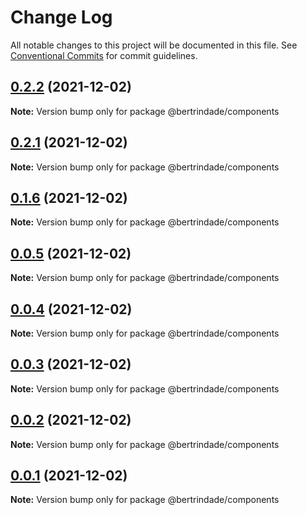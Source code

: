 # Change Log

All notable changes to this project will be documented in this file.
See [Conventional Commits](https://conventionalcommits.org) for commit guidelines.

## [0.2.2](https://github.com/berTrindade/lerna/compare/@bertrindade/components@0.2.1...@bertrindade/components@0.2.2) (2021-12-02)

**Note:** Version bump only for package @bertrindade/components





## [0.2.1](https://github.com/berTrindade/lerna/compare/@bertrindade/components@0.1.6...@bertrindade/components@0.2.1) (2021-12-02)

**Note:** Version bump only for package @bertrindade/components





## [0.1.6](https://github.com/berTrindade/lerna/compare/@bertrindade/components@0.1.6...@bertrindade/components@0.1.6) (2021-12-02)

**Note:** Version bump only for package @bertrindade/components





## [0.0.5](https://github.com/berTrindade/lerna/compare/@bertrindade/components@0.1.6...@bertrindade/components@0.0.5) (2021-12-02)

**Note:** Version bump only for package @bertrindade/components





## [0.0.4](https://github.com/berTrindade/lerna/compare/@bertrindade/components@0.1.6...@bertrindade/components@0.0.4) (2021-12-02)

**Note:** Version bump only for package @bertrindade/components





## [0.0.3](https://github.com/berTrindade/lerna/compare/@bertrindade/components@0.1.6...@bertrindade/components@0.0.3) (2021-12-02)

**Note:** Version bump only for package @bertrindade/components





## [0.0.2](https://github.com/berTrindade/lerna/compare/@bertrindade/components@0.1.6...@bertrindade/components@0.0.2) (2021-12-02)

**Note:** Version bump only for package @bertrindade/components





## [0.0.1](https://github.com/berTrindade/lerna/compare/@bertrindade/components@0.1.6...@bertrindade/components@0.0.1) (2021-12-02)

**Note:** Version bump only for package @bertrindade/components
